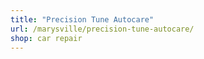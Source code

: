 ```yaml
---
title: "Precision Tune Autocare"
url: /marysville/precision-tune-autocare/
shop: car repair
---
```


